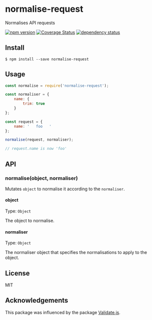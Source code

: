 # normalise-request

Normalises API requests

[![npm version](https://badge.fury.io/js/normalise-request.svg)](https://badge.fury.io/js/normalise-request)
[![Coverage Status](https://coveralls.io/repos/github/stevejay/normalise-request/badge.svg?branch=master)](https://coveralls.io/github/stevejay/normalise-request?branch=master)
[![dependency status](https://david-dm.org/stevejay/normalise-request.svg)](https://david-dm.org/stevejay/normalise-request)

## Install

```
$ npm install --save normalise-request
```

## Usage

```js
const normalise = require('normalise-request');

const normaliser = {
    name: {
        trim: true
    }
};

const request = {
    name: '   foo   '
};

normalise(request, normaliser);

// request.name is now 'foo'
```

## API

### normalise(object, normaliser)

Mutates `object` to normalise it according to the `normaliser`.

#### object

Type: `Object`

The object to normalise.

#### normaliser

Type: `Object`

The normaliser object that specifies the normalisations to apply to the object.

## License

MIT

## Acknowledgements

This package was influenced by the package [Validate.js](https://validatejs.org/).

